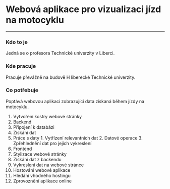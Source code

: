 # Webová aplikace pro vizualizaci jízd na motocyklu
---
### Kdo to je
Jedná se o profesora Technické univerzity v Liberci.
### Kde pracuje
Pracuje převážně na budově H liberecké Technické univerzity.
### Co potřebuje
Poptává webovou aplikaci zobrazující data získaná během jízdy na motocyklu.
1. Vytvoření kostry webové stránky
2. Backend
  1. Připojení k databázi
  2. Získání dat
  3. Práce s daty
    1. Vytřízení relevantních dat
    2. Datové operace
    3. Zpřehlednění dat pro jejich vykreslení
3. Frontend
  1. Stylizace webové stránky
  2. Získání dat z backendu
  3. Vykreslení dat na webové stránce
4. Hostování webové aplikace
  1. Hledání vhodného hostingu
  2. Zprovoznění aplikace online
